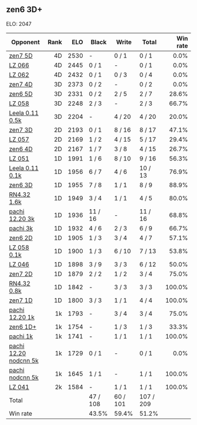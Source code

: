 ## zen6 3D+ ##

ELO: 2047

Opponent | Rank | ELO | Black | Write | Total | Win rate
---------|-----:|----:|-------|-------|-------|-------:
[zen7 5D](zen7%205D.md) | 4D | 2530 | - | 0 / 1 | 0 / 1 | 0.0%
[LZ 066](LZ%20066.md) | 4D | 2445 | 0 / 1 | - | 0 / 1 | 0.0%
[LZ 062](LZ%20062.md) | 4D | 2432 | 0 / 1 | 0 / 3 | 0 / 4 | 0.0%
[zen7 4D](zen7%204D.md) | 3D | 2373 | 0 / 2 | - | 0 / 2 | 0.0%
[zen6 5D](zen6%205D.md) | 3D | 2331 | 0 / 2 | 2 / 5 | 2 / 7 | 28.6%
[LZ 058](LZ%20058.md) | 3D | 2248 | 2 / 3 | - | 2 / 3 | 66.7%
[Leela 0.11 0.5k](Leela%200.11%200.5k.md) | 3D | 2204 | - | 4 / 20 | 4 / 20 | 20.0%
[zen7 3D](zen7%203D.md) | 2D | 2193 | 0 / 1 | 8 / 16 | 8 / 17 | 47.1%
[LZ 057](LZ%20057.md) | 2D | 2169 | 1 / 2 | 4 / 15 | 5 / 17 | 29.4%
[zen6 4D](zen6%204D.md) | 2D | 2167 | 1 / 7 | 3 / 8 | 4 / 15 | 26.7%
[LZ 051](LZ%20051.md) | 1D | 1991 | 1 / 6 | 8 / 10 | 9 / 16 | 56.3%
[Leela 0.11 0.1k](Leela%200.11%200.1k.md) | 1D | 1956 | 6 / 7 | 4 / 6 | 10 / 13 | 76.9%
[zen6 3D](zen6%203D.md) | 1D | 1955 | 7 / 8 | 1 / 1 | 8 / 9 | 88.9%
[RN4.32 1.6k](RN4.32%201.6k.md) | 1D | 1949 | 3 / 4 | 1 / 1 | 4 / 5 | 80.0%
[pachi 12.20 3k](pachi%2012.20%203k.md) | 1D | 1936 | 11 / 16 | - | 11 / 16 | 68.8%
[pachi 3k](pachi%203k.md) | 1D | 1932 | 4 / 6 | 2 / 3 | 6 / 9 | 66.7%
[zen6 2D](zen6%202D.md) | 1D | 1905 | 1 / 3 | 3 / 4 | 4 / 7 | 57.1%
[LZ 058 0.1k](LZ%20058%200.1k.md) | 1D | 1900 | 1 / 3 | 6 / 10 | 7 / 13 | 53.8%
[LZ 046](LZ%20046.md) | 1D | 1898 | 3 / 9 | 3 / 3 | 6 / 12 | 50.0%
[zen7 2D](zen7%202D.md) | 1D | 1879 | 2 / 2 | 1 / 2 | 3 / 4 | 75.0%
[RN4.32 0.8k](RN4.32%200.8k.md) | 1D | 1842 | - | 3 / 3 | 3 / 3 | 100.0%
[zen7 1D](zen7%201D.md) | 1D | 1800 | 3 / 3 | 1 / 1 | 4 / 4 | 100.0%
[pachi 12.20 1k](pachi%2012.20%201k.md) | 1k | 1793 | - | 3 / 4 | 3 / 4 | 75.0%
[zen6 1D+](zen6%201D+.md) | 1k | 1754 | - | 1 / 3 | 1 / 3 | 33.3%
[pachi 1k](pachi%201k.md) | 1k | 1741 | - | 1 / 1 | 1 / 1 | 100.0%
[pachi 12.20 nodcnn 5k](pachi%2012.20%20nodcnn%205k.md) | 1k | 1729 | 0 / 1 | - | 0 / 1 | 0.0%
[pachi nodcnn 5k](pachi%20nodcnn%205k.md) | 1k | 1645 | 1 / 1 | - | 1 / 1 | 100.0%
[LZ 041](LZ%20041.md) | 2k | 1584 | - | 1 / 1 | 1 / 1 | 100.0%
Total | | | 47 / 108 | 60 / 101 | 107 / 209 | 
Win rate| | | 43.5% | 59.4% | 51.2% | 
